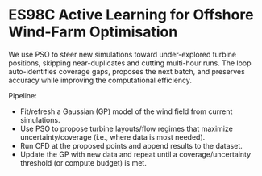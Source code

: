 # ES98C Active Learning for Offshore Wind-Farm Optimisation
We use PSO to steer new simulations toward under-explored turbine positions, skipping near-duplicates and cutting multi-hour runs. The loop auto-identifies coverage gaps, proposes the next batch, and preserves accuracy while improving the computational efficiency.

Pipeline:
- Fit/refresh a Gaussian (GP) model of the wind field from current simulations.
- Use PSO to propose turbine layouts/flow regimes that maximize uncertainty/coverage (i.e., where data is most needed).
- Run CFD at the proposed points and append results to the dataset.
- Update the GP with new data and repeat until a coverage/uncertainty threshold (or compute budget) is met.
